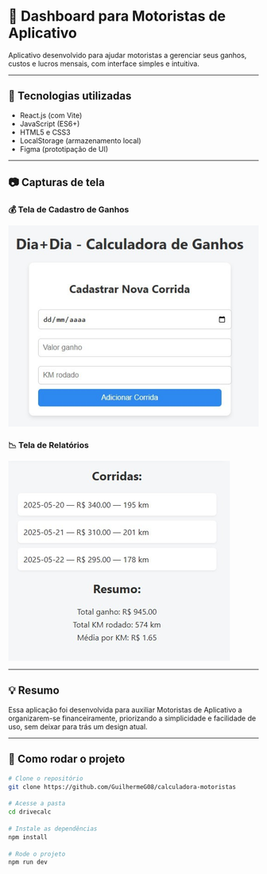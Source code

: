 # 🚗 Dashboard para Motoristas de Aplicativo

Aplicativo desenvolvido para ajudar motoristas a gerenciar seus ganhos, custos e lucros mensais, com interface simples e intuitiva.

---

## 🔧 Tecnologias utilizadas

- React.js (com Vite)
- JavaScript (ES6+)
- HTML5 e CSS3
- LocalStorage (armazenamento local)
- Figma (prototipação de UI)

---

## 📷 Capturas de tela

### 💰 Tela de Cadastro de Ganhos
![Tela de Ganhos](./assets/tela-cadastro.jpg)

### 📉 Tela de Relatórios
![Tela de Relatórios](./assets/tela-resumo.jpg)

---

## 💡 Resumo

Essa aplicação foi desenvolvida para auxiliar Motoristas de Aplicativo a organizarem-se financeiramente, priorizando a simplicidade e facilidade de uso, sem deixar para trás um design atual.

---
## 🚀 Como rodar o projeto

```bash
# Clone o repositório
git clone https://github.com/GuilhermeG08/calculadora-motoristas

# Acesse a pasta
cd drivecalc

# Instale as dependências
npm install

# Rode o projeto
npm run dev
